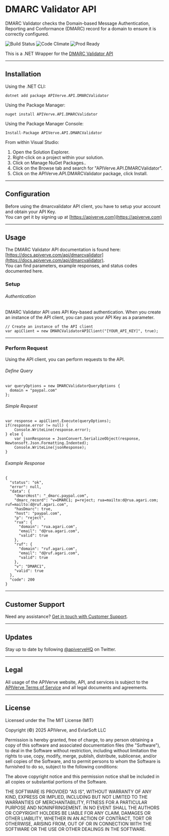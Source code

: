 DMARC Validator API
============

DMARC Validator checks the Domain-based Message Authentication, Reporting and Conformance (DMARC) record for a domain to ensure it is correctly configured.

![Build Status](https://img.shields.io/badge/build-passing-green)
![Code Climate](https://img.shields.io/badge/maintainability-B-purple)
![Prod Ready](https://img.shields.io/badge/production-ready-blue)

This is a .NET Wrapper for the [DMARC Validator API](https://apiverve.com/marketplace/api/dmarcvalidator)

---

## Installation

Using the .NET CLI:
```
dotnet add package APIVerve.API.DMARCValidator
```

Using the Package Manager:
```
nuget install APIVerve.API.DMARCValidator
```

Using the Package Manager Console:
```
Install-Package APIVerve.API.DMARCValidator
```

From within Visual Studio:

1. Open the Solution Explorer.
2. Right-click on a project within your solution.
3. Click on Manage NuGet Packages..
4. Click on the Browse tab and search for "APIVerve.API.DMARCValidator".
5. Click on the APIVerve.API.DMARCValidator package, click Install.


---

## Configuration

Before using the dmarcvalidator API client, you have to setup your account and obtain your API Key.  
You can get it by signing up at [https://apiverve.com](https://apiverve.com)

---

## Usage

The DMARC Validator API documentation is found here: [https://docs.apiverve.com/api/dmarcvalidator](https://docs.apiverve.com/api/dmarcvalidator).  
You can find parameters, example responses, and status codes documented here.

### Setup

###### Authentication
DMARC Validator API uses API Key-based authentication. When you create an instance of the API client, you can pass your API Key as a parameter.

```
// Create an instance of the API client
var apiClient = new DMARCValidatorAPIClient("[YOUR_API_KEY]", true);
```

---


### Perform Request
Using the API client, you can perform requests to the API.

###### Define Query

```
var queryOptions = new DMARCValidatorQueryOptions {
  domain = "paypal.com"
};
```

###### Simple Request

```
var response = apiClient.Execute(queryOptions);
if(response.error != null) {
	Console.WriteLine(response.error);
} else {
    var jsonResponse = JsonConvert.SerializeObject(response, Newtonsoft.Json.Formatting.Indented);
    Console.WriteLine(jsonResponse);
}
```

###### Example Response

```
{
  "status": "ok",
  "error": null,
  "data": {
    "dmarcHost": "_dmarc.paypal.com",
    "dmarc_record": "v=DMARC1; p=reject; rua=mailto:d@rua.agari.com; ruf=mailto:d@ruf.agari.com",
    "hasDmarc": true,
    "host": "paypal.com",
    "p": "reject",
    "rua": {
      "domain": "rua.agari.com",
      "email": "d@rua.agari.com",
      "valid": true
    },
    "ruf": {
      "domain": "ruf.agari.com",
      "email": "d@ruf.agari.com",
      "valid": true
    },
    "v": "DMARC1",
    "valid": true
  },
  "code": 200
}
```

---

## Customer Support

Need any assistance? [Get in touch with Customer Support](https://apiverve.com/contact).

---

## Updates
Stay up to date by following [@apiverveHQ](https://twitter.com/apiverveHQ) on Twitter.

---

## Legal

All usage of the APIVerve website, API, and services is subject to the [APIVerve Terms of Service](https://apiverve.com/terms) and all legal documents and agreements.

---

## License
Licensed under the The MIT License (MIT)

Copyright (&copy;) 2025 APIVerve, and EvlarSoft LLC

Permission is hereby granted, free of charge, to any person obtaining a copy of this software and associated documentation files (the "Software"), to deal in the Software without restriction, including without limitation the rights to use, copy, modify, merge, publish, distribute, sublicense, and/or sell copies of the Software, and to permit persons to whom the Software is furnished to do so, subject to the following conditions:

The above copyright notice and this permission notice shall be included in all copies or substantial portions of the Software.

THE SOFTWARE IS PROVIDED "AS IS", WITHOUT WARRANTY OF ANY KIND, EXPRESS OR IMPLIED, INCLUDING BUT NOT LIMITED TO THE WARRANTIES OF MERCHANTABILITY, FITNESS FOR A PARTICULAR PURPOSE AND NONINFRINGEMENT. IN NO EVENT SHALL THE AUTHORS OR COPYRIGHT HOLDERS BE LIABLE FOR ANY CLAIM, DAMAGES OR OTHER LIABILITY, WHETHER IN AN ACTION OF CONTRACT, TORT OR OTHERWISE, ARISING FROM, OUT OF OR IN CONNECTION WITH THE SOFTWARE OR THE USE OR OTHER DEALINGS IN THE SOFTWARE.
